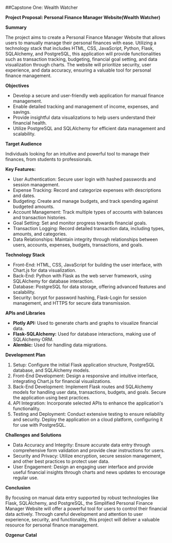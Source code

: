 ##Capstone One: Wealth Watcher

**Project Proposal: Personal Finance Manager Website(Wealth Watcher)**


**Summary**

The project aims to create a Personal Finance Manager Website that allows users to manually manage their personal finances with ease. Utilizing a technology stack that includes HTML, CSS, JavaScript, Python, Flask, SQLAlchemy, and PostgreSQL, this application will provide functionalities such as transaction tracking, budgeting, financial goal setting, and data visualization through charts. The website will prioritize security, user experience, and data accuracy, ensuring a valuable tool for personal finance management.

**Objectives**

- Develop a secure and user-friendly web application for manual finance management.
- Enable detailed tracking and management of income, expenses, and savings.
- Provide insightful data visualizations to help users understand their financial health.
- Utilize PostgreSQL and SQLAlchemy for efficient data management and scalability.

**Target Audience**

Individuals looking for an intuitive and powerful tool to manage their finances, from students to professionals.

**Key Features:**

- User Authentication: Secure user login with hashed passwords and session management.
- Expense Tracking: Record and categorize expenses with descriptions and dates.
- Budgeting: Create and manage budgets, and track spending against budgeted amounts.
- Account Management: Track multiple types of accounts with balances and transaction histories.
- Goal Setting: Set and monitor progress towards financial goals.
- Transaction Logging: Record detailed transaction data, including types, amounts, and categories.
- Data Relationships: Maintain integrity through relationships between users, accounts, expenses, budgets, transactions, and goals.

**Technology Stack**

- Front-End: HTML, CSS, JavaScript for building the user interface, with Chart.js for data visualization.
- Back-End: Python with Flask as the web server framework, using SQLAlchemy for database interaction.
- Database: PostgreSQL for data storage, offering advanced features and scalability.
- Security: bcrypt for password hashing, Flask-Login for session management, and HTTPS for secure data transmission.

**APIs and Libraries**

- **Plotly API:** Used to generate charts and graphs to visualize financial data.
- **Flask-SQLAlchemy:** Used for database interactions, making use of SQLAlchemy ORM.
- **Alembic:** Used for handling data migrations.

**Development Plan**

1. Setup: Configure the initial Flask application structure, PostgreSQL database, and SQLAlchemy models.
2. Front-End Development: Design a responsive and intuitive interface, integrating Chart.js for financial visualizations.
3. Back-End Development: Implement Flask routes and SQLAlchemy models for handling user data, transactions, budgets, and goals. Secure the application using best practices.
4. API Integration: Incorporate selected APIs to enhance the application's functionality.
5. Testing and Deployment: Conduct extensive testing to ensure reliability and security. Deploy the application on a cloud platform, configuring it for use with PostgreSQL.

**Challenges and Solutions**

-  Data Accuracy and Integrity: Ensure accurate data entry through comprehensive form validation and provide clear instructions for users.
-  Security and Privacy: Utilize encryption, secure session management, and other best practices to protect user data.
-  User Engagement: Design an engaging user interface and provide useful financial insights through charts and news updates to encourage regular use.

**Conclusion**

By focusing on manual data entry supported by robust technologies like Flask, SQLAlchemy, and PostgreSQL, the Simplified Personal Finance Manager Website will offer a powerful tool for users to control their financial data actively. Through careful development and attention to user experience, security, and functionality, this project will deliver a valuable resource for personal finance management.


**Ozgenur Catal**

